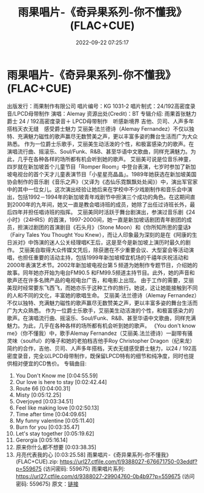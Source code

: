 ﻿---
title: 雨果唱片-《奇异果系列-你不懂我》(FLAC+CUE)
date: 2022-09-22 07:25:17
categories: 古典音乐、新世纪、纯音雅乐
tags: 纯音雅乐
---
# 雨果唱片-《奇异果系列-你不懂我》(FLAC+CUE)

出版发行：雨果制作有限公司
唱片编号：KG 1031-2
唱片制式：24/192高密度录音/LPCD母带制作
演唱：Alemay
资源出处(Credit)：BT
专辑介绍:
雨果首张魅力爵士
24 / 192高密度录音＋ LPCD母带制作　听感新境界
吉他、贝司、人声多年搭档天衣无缝　感受爵士魅力
艾丽美·法兰德诗（Alemay
Fernandez）不仅以独特、充满魅力磁性的歌声赢尽无数赞美之声，更以丰富多姿的舞台生活而广为大众熟悉。
作为一位爵士乐歌手，艾丽美生动活泼的个性，和极富感染力的歌声。在演唱流行曲、摇滚乐、Soul/Funk、R&B、甚至华语中文歌曲，同样充满魅力。为此，几乎在各种各样的场所都有机会听到她的歌声。
艾丽美可说是位音乐神童，四岁就在新加坡首个儿童节目「Romper
Room」中登台表演，七岁时参加了新加坡电视台的首个天才儿童表演节目「小星星亮晶晶」。1989年她获选在新加坡美国协会制作的音乐剧《音乐之声》（又译为《态仙乐霓飘飘处处闻》）中，演出军官家中的其中一位女儿。这次演出经验让她后来在学校中不少戏剧制作和音乐会中演出，包括1992－1994年的新加坡青年戏剧节中担演三个成功的角色。在这期间直到2000年的九年间，她又一直是教会唱诗班的成员，她除了出任过诗班长外，最后四年并担任唱诗班的指挥。
艾丽美同时活跃于舞台剧演出，参演过音乐剧《24小时》（24HRS）的首演，1997-2000间，她一直是新加坡话剧团青年剧团的成员，担演过剧团的首演剧目《石头月》（Stone
Moon）和《你所知所思的童话》（Fairy Tales You Thought You
Knew），而让人印象最为深刻的是在《阿康的生日派对》中饰演的迷人公关经理唱K王后，这是至今是新加坡上演历时最久的剧作。
艾丽美自取得大众传媒文凭后，除获邀在不少重要会议、大型宴会等活动演唱，也担任重要的活动主持，包括1999年新加坡樟宜机场的千禧年庆祝活动和2000年表演艺术节。2002年新加坡电视台第５频道为她制作专题节目，介绍她的故事。同年她亦开始为电台FM90.5
和FM99.5频道主持节目。此外，她的声音和歌声还在许多名牌产品的电视电台广告，和电影上出现。
由于工作的需要，艾丽美现时经常要东飞西飞，而她亦乐于这种工作的旅行。她说，这让她能接触到不同的人和不同的文化，丰富她的歌唱生命。
艾丽美·法兰德诗（Alemay
Fernandez）不仅以独特、充满魅力磁性的歌声赢尽无数赞美之声，更以丰富多姿的舞台生活而广为大众熟悉。
作为一位爵士乐歌手，艾丽美生动活泼的个性，和极富感染力的歌声。在演唱流行曲、摇滚乐、Soul/Funk、R&B、甚至华语中文歌曲，同样充满魅力。为此，几乎在各种各样的场所都有机会听到她的歌声。
《You don't know me》（你不懂我）中，歌手Alemay
Fernandez（艾丽美.法兰德诗）一副带有骚灵味〈soulful〉的嗓子和她的老拍档吉他手Roy Christopher
Dragon（纪来龙）简约的合作，吉他、贝司、人声多年搭档，天衣无缝感受爵士魅力，以24 /
192高密度录音，完全以LPCD母带制作，既保留LPCD特有的细节和纯净度，同时也提供相对便宜的CD售价。
专辑曲目:
01. You Don't Know me [0:04:55.59]
02. Our love is here to stay [0:02:42.44]
03. Route 66 [0:04:00.31]
04. Misty [0:05:12.25]
05. Overjoyed [0:03:34.51]
06. Feel like making love [0:02:50.13]
07. Time after time [0:04:09.65]
08. My funny valentine [0:05:11.40]
09. Burn for you [0:03:35.47]
10. Let's stay together [0:05:19.62]
11. Gerorgia [0:05:16.14]
12. 原来你什么都不想要 [0:03:38.35]
13. 月亮代表我的心 [0:03:25.58]
雨果唱片-《奇异果系列-你不懂我》(FLAC+CUE).zip: https://url27.ctfile.com/f/9388027-676671750-03eddf?p=559675
(访问密码: 559675)
雨果唱片系列: https://url27.ctfile.com/d/9388027-29904760-0b4b97?p=559675
(访问密码: 559675)
原文：[链接](https://blog.sina.com.cn/s/blog_1647c7e7601030zja.html)